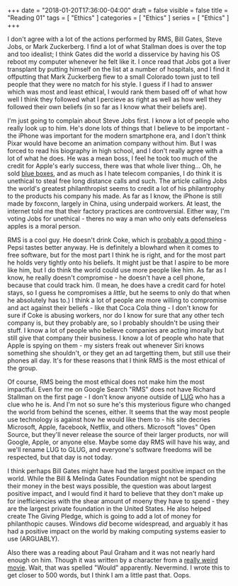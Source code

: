 +++
date = "2018-01-20T17:36:00-04:00"
draft = false
visible = false
title = "Reading 01"
tags = [ "Ethics" ]
categories = [ "Ethics" ]
series = [ "Ethics" ]
+++

I don't agree with a lot of the actions performed by RMS, Bill Gates, Steve Jobs, or Mark Zuckerberg. I find a lot of what Stallman does is over the top and too idealist; I think Gates did the world
a disservice by having his OS reboot my computer whenever he felt like it. I once read that Jobs got a liver transplant by putting himself on the list at a number of hospitals, and I find it offputting
that Mark Zuckerberg flew to a small Colorado town just to tell people that they were no match for his style. I guess if I had to answer which was most and least ethical, I would rank them based off
of what how well I think they followed what I percieve as right as well as how well they followed their own beliefs (in so far as I know what their beliefs are).

I'm just going to complain about Steve Jobs first. I know a lot of people who really look up to him. He's done lots of things that I believe to be important - the iPhone was important for the 
modern smartphone era, and I don't think Pixar would have become an animation company without him. But I was forced to read his biography in high school, and I don't really agree with a lot of what
he does. He was a mean boss, I feel he took too much of the credit for Apple's early success, there was that whole liver thing... Oh, he sold [blue boxes](https://en.wikipedia.org/wiki/Blue_box), and
as much as I hate telecom companies, I do think it is unethical to steal free long distance calls and such. The article calling Jobs the world's greatest philanthropist seems to credit
a lot of his philantrophy to the products his company his made. As far as I know, the iPhone is still made by foxconn, largely in China, using underpaid workers. At least, the internet told
me that their factory practices are controversial. Either way, I'm voting Jobs for unethical - theres no way a man who only eats defenseless apples is a moral person.

RMS is a cool guy. He doesn't drink Coke, which is [probably a good thing](http://ndsmcobserver.com/2014/10/needles-eye/) - Pepsi tastes better anyway.
He is definitely a blowhard when it comes to free software, but for the most part I think he is right, and for the most part he holds very tightly onto his beliefs.
It might just be that I aspire to be more like him, but I do think the world could use more people like him. As far as I know, he really doesn't compromise - he doesn't have a cell phone, because
that could track him. (I mean, he does have a credit card for hotel stays, so I guess he compromises a _little_, but he seems to only do that when he absolutely has to.) I think a lot of people are
more willing to compromise and act against their beliefs - like that Coca Cola thing - I don't know for sure if Coke is abusing workers, nor do I know for sure that any other tech company is, but
they probably are, so I probably shouldn't be using their stuff. I know a lot of people who believe companies are acting imorally but still give that company their business. I know a lot of people
who hate that Apple is spying on them - my sisters freak out whenever Siri knows something she shouldn't, or they get an ad targetting them, but still use their phones all day. It's for these reasons
that I think RMS is the most ethical of the group.

Of course, RMS being the most ethical does not make him the most impactful. Even for me on Google Search "RMS" does not have Richard Stallman on the first page - I don't know anyone outside of [LUG](http://ndlug.org/)
who has a clue who he is. And I'm not so sure he's this mysterious figure who changed the world from behind the scenes, either. It seems that the way most people use technology is against how he would like
them to - his site decries Microsoft, Apple, facebook, Netflix, and others. Microsoft "loves" Open Source, but they'll never release the source of their larger products, nor will Google, Apple, or anyone
else. Maybe some day RMS will have his way, and we'll rename LUG to GLUG, and everyone's software freedoms will be respected, but that day is not today.

I think perhaps Bill Gates might have had the largest positive impact on the world. While the Bill & Melinda Gates Foundation might not be spending their money in the best ways possible, the question
was about largest positive impact, and I would find it hard to believe that they don't make up for inefficiencies with the shear amount of moeny they have to spend - they are the largest private
foundation in the United States. He also helped create The Giving Pledge, which is going to add a lot of money for philanthopic causes. Windows _did_ become widespread, and arguably it has had a positive
impact on the world by making computing systems easier to use (ARGUABLY). 

Also there was a reading about Paul Graham and it was not nearly hard enough on him. Though it was written by a character from a [really weird movie](https://en.wikipedia.org/wiki/Cool_World). Wait, that
was spelled "Would" apparently. Nevermind. I wrote this to get closer to 500 words, but I think I am a little past that. Oops.

